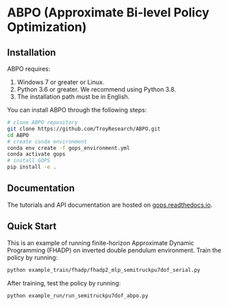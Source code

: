 # ABPO (Approximate Bi-level Policy Optimization)

## Installation
ABPO requires:
1. Windows 7 or greater or Linux.
2. Python 3.6 or greater. We recommend using Python 3.8.
3. The installation path must be in English.

You can install ABPO through the following steps:
```bash
# clone ABPO repository
git clone https://github.com/TroyResearch/ABPO.git
cd ABPO
# create conda environment
conda env create -f gops_environment.yml
conda activate gops
# install GOPS
pip install -e .
```

## Documentation
The tutorials and API documentation are hosted on [gops.readthedocs.io](https://gops.readthedocs.io/en/latest/).

## Quick Start
This is an example of running finite-horizon Approximate Dynamic Programming (FHADP) on inverted double pendulum environment. 
Train the policy by running:
```bash
python example_train/fhadp/fhadp2_mlp_semitruckpu7dof_serial.py
```
After training, test the policy by running:
```bash
python example_run/run_semitruckpu7dof_abpo.py
```




